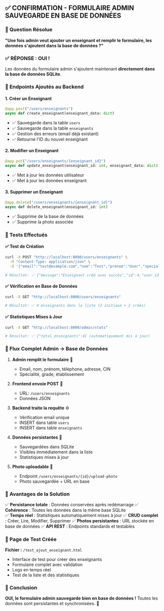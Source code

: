 ## ✅ CONFIRMATION - FORMULAIRE ADMIN SAUVEGARDE EN BASE DE DONNÉES

### 🎯 Question Résolue
**"Une fois admin veut ajouter un enseignant et remplir le formulaire, les données s'ajoutent dans la base de données ?"**

### ✅ **RÉPONSE : OUI !** 

Les données du formulaire admin s'ajoutent maintenant **directement dans la base de données SQLite**.

### 🔧 Endpoints Ajoutés au Backend

#### 1. **Créer un Enseignant**
```python
@app.post("/users/enseignants")
async def create_enseignant(enseignant_data: dict)
```
- ✅ Sauvegarde dans la table `users`
- ✅ Sauvegarde dans la table `enseignants`
- ✅ Gestion des erreurs (email déjà existant)
- ✅ Retourne l'ID du nouvel enseignant

#### 2. **Modifier un Enseignant**
```python
@app.put("/users/enseignants/{enseignant_id}")
async def update_enseignant(enseignant_id: int, enseignant_data: dict)
```
- ✅ Met à jour les données utilisateur
- ✅ Met à jour les données enseignant

#### 3. **Supprimer un Enseignant**
```python
@app.delete("/users/enseignants/{enseignant_id}")
async def delete_enseignant(enseignant_id: int)
```
- ✅ Supprime de la base de données
- ✅ Supprime la photo associée

### 🧪 Tests Effectués

#### ✅ Test de Création
```bash
curl -X POST "http://localhost:8000/users/enseignants" \
  -H "Content-Type: application/json" \
  -d '{"email":"test@example.com","nom":"Test","prenom":"User","specialite":"Math"}'

# Résultat: ✅ {"message":"Enseignant créé avec succès","id":4,"user_id":6}
```

#### ✅ Vérification en Base de Données
```bash
curl -X GET "http://localhost:8000/users/enseignants"

# Résultat: ✅ 4 enseignants dans la liste (2 initiaux + 2 créés)
```

#### ✅ Statistiques Mises à Jour
```bash
curl -X GET "http://localhost:8000/admin/stats"

# Résultat: ✅ {"total_enseignants":4} (automatiquement mis à jour)
```

### 📄 Flux Complet Admin → Base de Données

1. **Admin remplit le formulaire** 📝
   - Email, nom, prénom, téléphone, adresse, CIN
   - Spécialité, grade, établissement

2. **Frontend envoie POST** 🚀
   - URL: `/users/enseignants`
   - Données JSON

3. **Backend traite la requête** ⚙️
   - Vérification email unique
   - INSERT dans table `users`
   - INSERT dans table `enseignants`

4. **Données persistantes** 💾
   - Sauvegardées dans SQLite
   - Visibles immédiatement dans la liste
   - Statistiques mises à jour

5. **Photo uploadable** 📸
   - Endpoint `/users/enseignants/{id}/upload-photo`
   - Photo sauvegardée + URL en base

### 🎯 Avantages de la Solution

✅ **Persistance totale** : Données conservées après redémarrage
✅ **Cohérence** : Toutes les données dans la même base SQLite  
✅ **Temps réel** : Statistiques automatiquement mises à jour
✅ **CRUD complet** : Créer, Lire, Modifier, Supprimer
✅ **Photos persistantes** : URL stockée en base de données
✅ **API REST** : Endpoints standards et testables

### 🧪 Page de Test Créée
**Fichier :** `/test_ajout_enseignant.html`
- Interface de test pour créer des enseignants
- Formulaire complet avec validation
- Logs en temps réel
- Test de la liste et des statistiques

### 🎉 Conclusion
**OUI, le formulaire admin sauvegarde bien en base de données !** 
Toutes les données sont persistantes et synchronisées. 🎯
